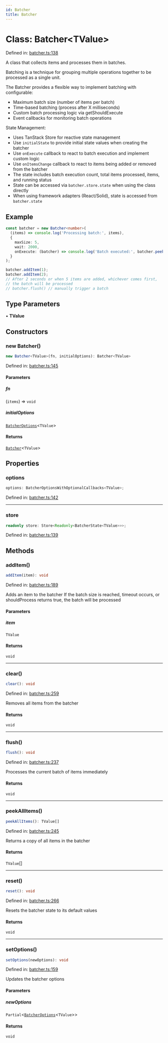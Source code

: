 ```yaml
---
id: Batcher
title: Batcher
---
```


<!-- DO NOT EDIT: this page is autogenerated from the type comments -->

# Class: Batcher\<TValue\>

Defined in: [batcher.ts:138](https://github.com/TanStack/pacer/blob/main/packages/pacer/src/batcher.ts#L138)

A class that collects items and processes them in batches.

Batching is a technique for grouping multiple operations together to be processed as a single unit.

The Batcher provides a flexible way to implement batching with configurable:
- Maximum batch size (number of items per batch)
- Time-based batching (process after X milliseconds)
- Custom batch processing logic via getShouldExecute
- Event callbacks for monitoring batch operations

State Management:
- Uses TanStack Store for reactive state management
- Use `initialState` to provide initial state values when creating the batcher
- Use `onExecute` callback to react to batch execution and implement custom logic
- Use `onItemsChange` callback to react to items being added or removed from the batcher
- The state includes batch execution count, total items processed, items, and running status
- State can be accessed via `batcher.store.state` when using the class directly
- When using framework adapters (React/Solid), state is accessed from `batcher.state`

## Example

```ts
const batcher = new Batcher<number>(
  (items) => console.log('Processing batch:', items),
  {
    maxSize: 5,
    wait: 2000,
    onExecute: (batcher) => console.log('Batch executed:', batcher.peekAllItems())
  }
);

batcher.addItem(1);
batcher.addItem(2);
// After 2 seconds or when 5 items are added, whichever comes first,
// the batch will be processed
// batcher.flush() // manually trigger a batch
```

## Type Parameters

• **TValue**

## Constructors

### new Batcher()

```ts
new Batcher<TValue>(fn, initialOptions): Batcher<TValue>
```

Defined in: [batcher.ts:145](https://github.com/TanStack/pacer/blob/main/packages/pacer/src/batcher.ts#L145)

#### Parameters

##### fn

(`items`) => `void`

##### initialOptions

[`BatcherOptions`](../../interfaces/batcheroptions.md)\<`TValue`\>

#### Returns

[`Batcher`](../batcher.md)\<`TValue`\>

## Properties

### options

```ts
options: BatcherOptionsWithOptionalCallbacks<TValue>;
```

Defined in: [batcher.ts:142](https://github.com/TanStack/pacer/blob/main/packages/pacer/src/batcher.ts#L142)

***

### store

```ts
readonly store: Store<Readonly<BatcherState<TValue>>>;
```

Defined in: [batcher.ts:139](https://github.com/TanStack/pacer/blob/main/packages/pacer/src/batcher.ts#L139)

## Methods

### addItem()

```ts
addItem(item): void
```

Defined in: [batcher.ts:189](https://github.com/TanStack/pacer/blob/main/packages/pacer/src/batcher.ts#L189)

Adds an item to the batcher
If the batch size is reached, timeout occurs, or shouldProcess returns true, the batch will be processed

#### Parameters

##### item

`TValue`

#### Returns

`void`

***

### clear()

```ts
clear(): void
```

Defined in: [batcher.ts:259](https://github.com/TanStack/pacer/blob/main/packages/pacer/src/batcher.ts#L259)

Removes all items from the batcher

#### Returns

`void`

***

### flush()

```ts
flush(): void
```

Defined in: [batcher.ts:237](https://github.com/TanStack/pacer/blob/main/packages/pacer/src/batcher.ts#L237)

Processes the current batch of items immediately

#### Returns

`void`

***

### peekAllItems()

```ts
peekAllItems(): TValue[]
```

Defined in: [batcher.ts:245](https://github.com/TanStack/pacer/blob/main/packages/pacer/src/batcher.ts#L245)

Returns a copy of all items in the batcher

#### Returns

`TValue`[]

***

### reset()

```ts
reset(): void
```

Defined in: [batcher.ts:266](https://github.com/TanStack/pacer/blob/main/packages/pacer/src/batcher.ts#L266)

Resets the batcher state to its default values

#### Returns

`void`

***

### setOptions()

```ts
setOptions(newOptions): void
```

Defined in: [batcher.ts:159](https://github.com/TanStack/pacer/blob/main/packages/pacer/src/batcher.ts#L159)

Updates the batcher options

#### Parameters

##### newOptions

`Partial`\<[`BatcherOptions`](../../interfaces/batcheroptions.md)\<`TValue`\>\>

#### Returns

`void`
